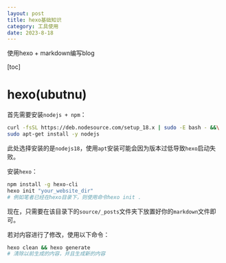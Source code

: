 ```yaml
---
layout: post
title: hexo基础知识
category: 工具使用
date: 2023-8-18
---
```

使用hexo + markdown编写blog
<!-- more -->
[toc]

# hexo(ubutnu)

首先需要安装`nodejs + npm`：

```bash
curl -fsSL https://deb.nodesource.com/setup_18.x | sudo -E bash - &&\
sudo apt-get install -y nodejs
```

此处选择安装的是`nodejs18`，使用`apt`安装可能会因为版本过低导致`hexo`启动失败。

安装`hexo`：

```bash
npm install -g hexo-cli
hexo init "your_website_dir"
# 例如笔者已经在hexo目录下，则使用命令hexo init .
```

现在，只需要在该目录下的`source/_posts`文件夹下放置好你的`markdown`文件即可。

若对内容进行了修改，使用以下命令：

```bash
hexo clean && hexo generate
# 清除以前生成的内容，并且生成新的内容
```
